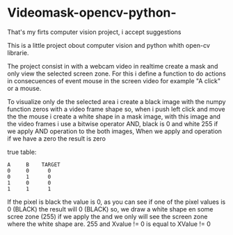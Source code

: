 # Videomask-opencv-python-
That's my firts computer vision project, i accept suggestions


This is a little project obout computer vision and python whith open-cv librarie.

The project consist in with a webcam video in realtime create a mask and only view the selected screen zone. For this i define a function to do actions in consecuences of event mouse in the screen video for example "A click" or a mouse.


To visualize only de the selected area i create a black image with the numpy function zeros with a video frame shape so, when i push left click and move the the mouse i create a white shape in a mask image, with this image and the video frames i use a bitwise operator AND, black is 0 and white 255 if we apply AND operation to the both images, When we apply and operation if we have a zero the result is zero

true table:

    A     B    TARGET  
    0     0      0
    0     1      0
    1     0      0
    1     1      1
    
    
If the pixel is black the value is 0, as you can see if one of the pixel values is 0 (BLACK) the result will 0 (BLACK) so, we draw a white shape en some scree zone (255) if we apply the and we only will see the screen zone where the white shape are. 255 and Xvalue != 0 is equal to XValue != 0
